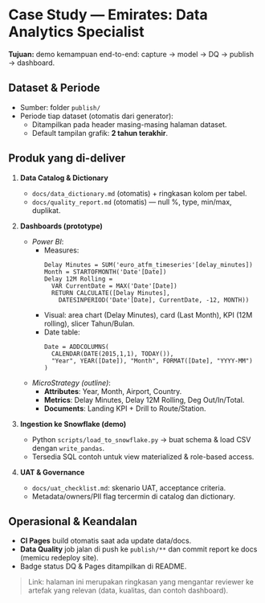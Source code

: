 # Case Study — Emirates: Data Analytics Specialist

**Tujuan:** demo kemampuan end-to-end: capture → model → DQ → publish → dashboard.

## Dataset & Periode
- Sumber: folder `publish/`
- Periode tiap dataset (otomatis dari generator):
  - Ditampilkan pada header masing-masing halaman dataset.
  - Default tampilan grafik: **2 tahun terakhir**.

## Produk yang di-deliver
1. **Data Catalog & Dictionary**
   - `docs/data_dictionary.md` (otomatis) + ringkasan kolom per tabel.
   - `docs/quality_report.md` (otomatis) — null %, type, min/max, duplikat.

2. **Dashboards (prototype)**
   - *Power BI*: 
     - Measures:
       ```DAX
       Delay Minutes = SUM('euro_atfm_timeseries'[delay_minutes])
       Month = STARTOFMONTH('Date'[Date])
       Delay 12M Rolling =
         VAR CurrentDate = MAX('Date'[Date])
         RETURN CALCULATE([Delay Minutes],
           DATESINPERIOD('Date'[Date], CurrentDate, -12, MONTH))
       ```
     - Visual: area chart (Delay Minutes), card (Last Month), KPI (12M rolling), slicer Tahun/Bulan.
     - Date table:
       ```DAX
       Date = ADDCOLUMNS(
         CALENDAR(DATE(2015,1,1), TODAY()),
         "Year", YEAR([Date]), "Month", FORMAT([Date], "YYYY-MM")
       )
       ```
   - *MicroStrategy (outline)*:
     - **Attributes**: Year, Month, Airport, Country.
     - **Metrics**: Delay Minutes, Delay 12M Rolling, Deg Out/In/Total.
     - **Documents**: Landing KPI + Drill to Route/Station.

3. **Ingestion ke Snowflake (demo)**
   - Python `scripts/load_to_snowflake.py` → buat schema & load CSV dengan `write_pandas`.
   - Tersedia SQL contoh untuk view materialized & role-based access.

4. **UAT & Governance**
   - `docs/uat_checklist.md`: skenario UAT, acceptance criteria.
   - Metadata/owners/PII flag tercermin di catalog dan dictionary.

## Operasional & Keandalan
- **CI Pages** build otomatis saat ada update data/docs.
- **Data Quality** job jalan di push ke `publish/**` dan commit report ke docs (memicu redeploy site).
- Badge status DQ & Pages ditampilkan di README.

> Link: halaman ini merupakan ringkasan yang mengantar reviewer ke artefak yang relevan (data, kualitas, dan contoh dashboard).
